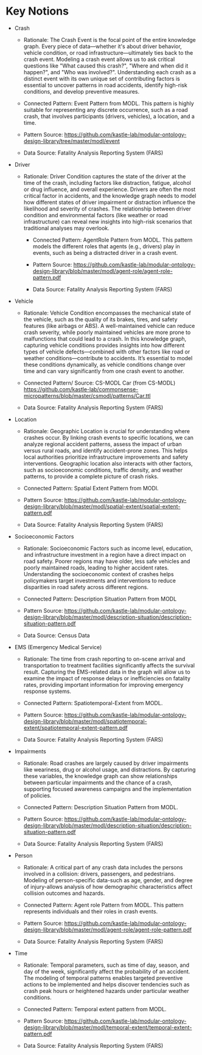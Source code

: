 # Key Notions
* Crash

  * Rationale: The Crash Event is the focal point of the entire knowledge graph. Every piece of data—whether it's about driver behavior, vehicle condition, or road infrastructure—ultimately ties back to the crash event. Modeling a crash event allows us to ask critical questions like "What caused this crash?", "Where and when did it happen?", and "Who was involved?". Understanding each crash as a distinct event with its own unique set of contributing factors is essential to uncover patterns in road accidents, identify high-risk conditions, and develop preventive measures.

  * Connected Pattern: Event Pattern from MODL. This pattern is highly suitable for representing any discrete occurrence, such as a road crash, that involves participants (drivers, vehicles), a location, and a time.
  * Pattern Source: https://github.com/kastle-lab/modular-ontology-design-library/tree/master/modl/event

  * Data Source: Fatality Analysis Reporting System (FARS)

* Driver

  * Rationale: Driver Condition captures the state of the driver at the time of the crash, including factors like distraction, fatigue, alcohol or drug influence, and overall experience. Drivers are often the most critical factor in accidents, and the knowledge graph needs to model how different states of driver impairment or distraction influence the likelihood and severity of crashes. The relationship between driver condition and environmental factors (like weather or road infrastructure) can reveal new insights into high-risk scenarios that traditional analyses may overlook.

    * Connected Pattern: AgentRole Pattern from MODL. This pattern models the different roles that agents (e.g., drivers) play in events, such as being a distracted driver in a crash event.
    * Pattern Source:  https://github.com/kastle-lab/modular-ontology-design-library/blob/master/modl/agent-role/agent-role-pattern.pdf
        
    * Data Source: Fatality Analysis Reporting System (FARS)

* Vehicle

  * Rationale: Vehicle Condition encompasses the mechanical state of the vehicle, such as the quality of its brakes, tires, and safety features (like airbags or ABS). A well-maintained vehicle can reduce crash severity, while poorly maintained vehicles are more prone to malfunctions that could lead to a crash. In this knowledge graph, capturing vehicle conditions provides insights into how different types of vehicle defects—combined with other factors like road or weather conditions—contribute to accidents. It’s essential to model these conditions dynamically, as vehicle conditions change over time and can vary significantly from one crash event to another.

  * Connected Pattern/ Source: CS-MODL Car (from CS-MODL)
    https://github.com/kastle-lab/commonsense-micropatterns/blob/master/csmodl/patterns/Car.ttl 

  * Data Source: Fatality Analysis Reporting System (FARS)

* Location

  * Rationale: Geographic Location is crucial for understanding where crashes occur. By linking crash events to specific locations, we can analyze regional accident patterns, assess the impact of urban versus rural roads, and identify accident-prone zones. This helps local authorities prioritize infrastructure improvements and safety interventions. Geographic location also interacts with other factors, such as socioeconomic conditions, traffic density, and weather patterns, to provide a complete picture of crash risks.

  * Connected Pattern: Spatial Extent Pattern from MODl.
  * Pattern Source: https://github.com/kastle-lab/modular-ontology-design-library/blob/master/modl/spatial-extent/spatial-extent-pattern.pdf

  * Data Source: Fatality Analysis Reporting System (FARS)

* Socioeconomic Factors

  * Rationale: Socioeconomic Factors such as income level, education, and infrastructure investment in a region have a direct impact on road safety. Poorer regions may have older, less safe vehicles and poorly maintained roads, leading to higher accident rates. Understanding the socioeconomic context of crashes helps policymakers target investments and interventions to reduce disparities in road safety across different regions.

  * Connected Pattern: Description Situation Pattern from MODL
  * Pattern Source: https://github.com/kastle-lab/modular-ontology-design-library/blob/master/modl/description-situation/description-situation-pattern.pdf

  * Data Source: Census Data

* EMS (Emergency Medical Service)

  * Rationale: The time from crash reporting to on-scene arrival and transportation to treatment facilities significantly affects the survival result. Capturing the EMS-related data in the graph will allow us to examine the impact of response delays or inefficiencies on fatality rates, providing important information for improving emergency response systems.
 
  * Connected Pattern: Spatiotemporal-Extent from MODL.
  * Pattern Source: https://github.com/kastle-lab/modular-ontology-design-library/blob/master/modl/spatiotemporal-extent/spatiotemporal-extent-pattern.pdf
 
  * Data Source: Fatality Analysis Reporting System (FARS)

* Impairments

  * Rationale: Road crashes are largely caused by driver impairments like weariness, drug or alcohol usage, and distractions. By capturing these variables, the knowledge graph can show relationships between particular impairments and the chance of a crash, supporting focused awareness campaigns and the implementation of policies.
 
  * Connected Pattern: Description Situation Pattern from MODL.
  * Pattern Source: https://github.com/kastle-lab/modular-ontology-design-library/blob/master/modl/description-situation/description-situation-pattern.pdf
 
  * Data Source: Fatality Analysis Reporting System (FARS)
 
* Person

  * Rationale: A critical part of any crash data includes the persons involved in a collision: drivers, passengers, and pedestrians. Modeling of person-specific data-such as age, gender, and degree of injury-allows analysis of how demographic characteristics affect collision outcomes and hazards.

  * Connected Pattern: Agent role Pattern from MODL. This pattern represents individuals and their roles in crash events.
  * Pattern Source: https://github.com/kastle-lab/modular-ontology-design-library/blob/master/modl/agent-role/agent-role-pattern.pdf
 
  * Data Source: Fatality Analysis Reporting System (FARS)
 
* Time

  * Rationale: Temporal parameters, such as time of day, season, and day of the week, significantly affect the probability of an accident. The modeling of temporal patterns enables targeted preventive actions to be implemented and helps discover tendencies such as crash peak hours or heightened hazards under particular weather conditions.

  * Connected Pattern: Temporal extent pattern from MODL.
  * Pattern Source: https://github.com/kastle-lab/modular-ontology-design-library/blob/master/modl/temporal-extent/temporal-extent-pattern.pdf
 
  * Data Source: Fatality Analysis Reporting System (FARS)





